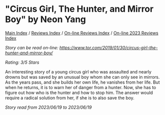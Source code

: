 # "Circus Girl, The Hunter, and Mirror Boy" by Neon Yang

[Main Index](../../../README.md) / [Reviews Index](../../README.md) / [On-line Reviews Index](../README.md) / [On-line 2023 Reviews Index](README.md)

*Story can be read on-line: <https://www.tor.com/2019/01/30/circus-girl-the-hunter-and-mirror-boy/>*

*Rating: 3/5 Stars*

An interesting story of a young circus girl who was assaulted and nearly drowns but was saved by an unusual boy whom she can only see in mirrors. As the years pass, and she builds her own life, he vanishes from her life. But when he returns, it is to warn her of danger from a hunter. Now, she has to figure out how who is the hunter and how to stop him. The answer would require a radical solution from her, if she is to also save the boy.

*Story read from 2023/06/19 to 2023/06/19*
